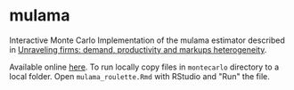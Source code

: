 # mulama


Interactive Monte Carlo Implementation of the mulama estimator described in [Unraveling firms: demand, productivity and markups heterogeneity](https://cep.lse.ac.uk/_NEW/PUBLICATIONS/abstract.asp?index=4885).

Available online [here](https://mondpanther.shinyapps.io/MulamaRoulette/). To run locally copy files in `montecarlo` directory to a local folder. Open `mulama_roulette.Rmd` with RStudio and "Run" the file.
 
